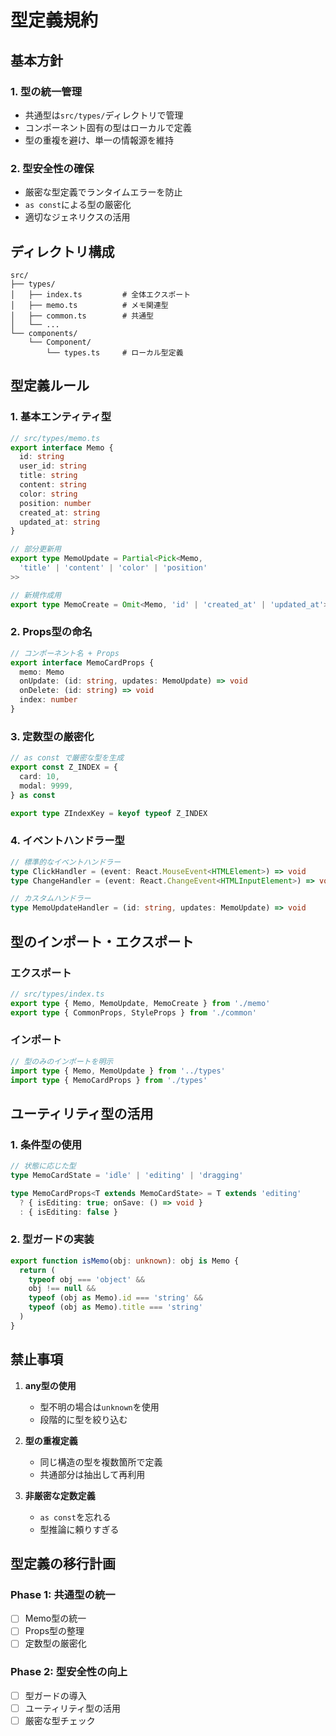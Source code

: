 # 型定義規約

## 基本方針

### 1. 型の統一管理
- 共通型は`src/types/`ディレクトリで管理
- コンポーネント固有の型はローカルで定義
- 型の重複を避け、単一の情報源を維持

### 2. 型安全性の確保
- 厳密な型定義でランタイムエラーを防止
- `as const`による型の厳密化
- 適切なジェネリクスの活用

## ディレクトリ構成

```
src/
├── types/
│   ├── index.ts         # 全体エクスポート
│   ├── memo.ts          # メモ関連型
│   ├── common.ts        # 共通型
│   └── ...
└── components/
    └── Component/
        └── types.ts     # ローカル型定義
```

## 型定義ルール

### 1. 基本エンティティ型
```typescript
// src/types/memo.ts
export interface Memo {
  id: string
  user_id: string
  title: string
  content: string
  color: string
  position: number
  created_at: string
  updated_at: string
}

// 部分更新用
export type MemoUpdate = Partial<Pick<Memo, 
  'title' | 'content' | 'color' | 'position'
>>

// 新規作成用
export type MemoCreate = Omit<Memo, 'id' | 'created_at' | 'updated_at'>
```

### 2. Props型の命名
```typescript
// コンポーネント名 + Props
export interface MemoCardProps {
  memo: Memo
  onUpdate: (id: string, updates: MemoUpdate) => void
  onDelete: (id: string) => void
  index: number
}
```

### 3. 定数型の厳密化
```typescript
// as const で厳密な型を生成
export const Z_INDEX = {
  card: 10,
  modal: 9999,
} as const

export type ZIndexKey = keyof typeof Z_INDEX
```

### 4. イベントハンドラー型
```typescript
// 標準的なイベントハンドラー
type ClickHandler = (event: React.MouseEvent<HTMLElement>) => void
type ChangeHandler = (event: React.ChangeEvent<HTMLInputElement>) => void

// カスタムハンドラー
type MemoUpdateHandler = (id: string, updates: MemoUpdate) => void
```

## 型のインポート・エクスポート

### エクスポート
```typescript
// src/types/index.ts
export type { Memo, MemoUpdate, MemoCreate } from './memo'
export type { CommonProps, StyleProps } from './common'
```

### インポート
```typescript
// 型のみのインポートを明示
import type { Memo, MemoUpdate } from '../types'
import type { MemoCardProps } from './types'
```

## ユーティリティ型の活用

### 1. 条件型の使用
```typescript
// 状態に応じた型
type MemoCardState = 'idle' | 'editing' | 'dragging'

type MemoCardProps<T extends MemoCardState> = T extends 'editing'
  ? { isEditing: true; onSave: () => void }
  : { isEditing: false }
```

### 2. 型ガードの実装
```typescript
export function isMemo(obj: unknown): obj is Memo {
  return (
    typeof obj === 'object' &&
    obj !== null &&
    typeof (obj as Memo).id === 'string' &&
    typeof (obj as Memo).title === 'string'
  )
}
```

## 禁止事項

1. **any型の使用**
   - 型不明の場合は`unknown`を使用
   - 段階的に型を絞り込む

2. **型の重複定義**
   - 同じ構造の型を複数箇所で定義
   - 共通部分は抽出して再利用

3. **非厳密な定数定義**
   - `as const`を忘れる
   - 型推論に頼りすぎる

## 型定義の移行計画

### Phase 1: 共通型の統一
- [ ] Memo型の統一
- [ ] Props型の整理
- [ ] 定数型の厳密化

### Phase 2: 型安全性の向上
- [ ] 型ガードの導入
- [ ] ユーティリティ型の活用
- [ ] 厳密な型チェック